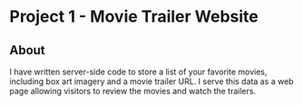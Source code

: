 # Project 1 - Movie Trailer Website

## About
I have written server-side code to store a list of your favorite movies, including box art imagery and a movie trailer URL. 
I serve this data as a web page allowing visitors to review the movies and watch the trailers.
